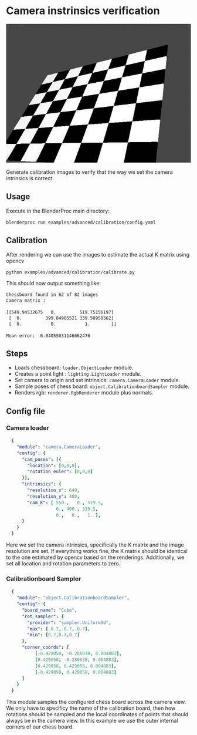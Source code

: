 # Camera instrinsics verification

![](../../../images/calibration_rendering.jpg)

Generate calibration images to verify that the way we set the camera intrinsics is correct.

## Usage

Execute in the BlenderProc main directory:

```
blenderproc run examples/advanced/calibration/config.yaml
``` 

## Calibration

After rendering we can use the images to estimate the actual K matrix using opencv

```
python examples/advanced/calibration/calibrate.py
```

This should now output something like:

```
Chessboard found in 62 of 82 images
Camera matrix : 

[[549.94532675   0.         519.75156197]
 [  0.         399.84985521 339.58950562]
 [  0.           0.           1.        ]]

Mean error:  0.04055031146662476
```

## Steps

* Loads chessboard: `loader.ObjectLoader` module.
* Creates a point light : `lighting.LightLoader` module.
* Set camera to origin and set intrinsics: `camera.CameraLoader` module.
* Sample poses of chess board: `object.CalibrationboardSampler` module.
* Renders rgb: `renderer.RgbRenderer` module plus normals.

## Config file

### Camera loader

```yaml
  {
    "module": "camera.CameraLoader",
    "config": {
      "cam_poses": [{
        "location": [0,0,0],
        "rotation_euler": [0,0,0]
      }],
      "intrinsics": {
        "resolution_x": 640,
        "resolution_y": 480,
        "cam_K": [ 550.,   0., 519.5,
                   0., 400., 339.5,
                   0.,   0.,   1. ],
      }
    }
  }
```

Here we set the camera intrinsics, specifically the K matrix and the image resolution are set.
If everything works fine, the K matrix should be identical to the one estimated by opencv based on the renderings.
Additionally, we set all location and rotation parameters to zero.

### Calibrationboard Sampler

```yaml
  {
    "module": "object.CalibrationboardSampler",
    "config": {
      "board_name": "Cube",
      "rot_sampler": {
        "provider": "sampler.Uniform3d",
        "max": [-0.7,-0.7,-0.7],
        "min": [0.7,0.7,0.7]
      },
      "corner_coords": [
           [-0.429058, -0.286038, 0.004883],
           [0.429058, -0.286038, 0.004883],
           [0.429058, 0.429058, 0.004883],
           [-0.429058, 0.429058, 0.004883]
      ]
    }
  }
```

This module samples the configured chess board across the camera view. 
We only have to specificy the name of the calibration board, then how rotations should be sampled and the local coordinates of points that should always be in the camera view.
In this example we use the outer internal corners of our chess board.
